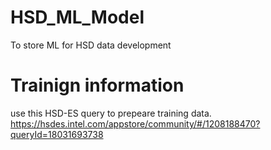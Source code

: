 # HSD_ML_Model
To store ML for HSD data development 

# Trainign information

use this HSD-ES query to prepeare training data. 
https://hsdes.intel.com/appstore/community/#/1208188470?queryId=18031693738


